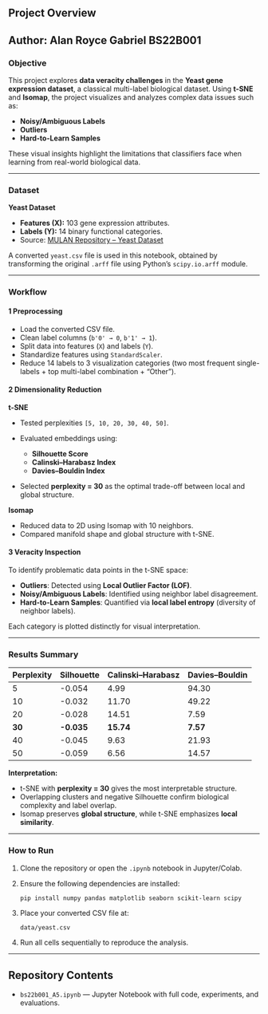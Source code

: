 ##  Project Overview
**Author: Alan Royce Gabriel BS22B001**
---

### **Objective**

This project explores **data veracity challenges** in the **Yeast gene expression dataset**, a classical multi-label biological dataset.
Using **t-SNE** and **Isomap**, the project visualizes and analyzes complex data issues such as:

* **Noisy/Ambiguous Labels**
* **Outliers**
* **Hard-to-Learn Samples**

These visual insights highlight the limitations that classifiers face when learning from real-world biological data.

---

### **Dataset**

**Yeast Dataset**

* **Features (X):** 103 gene expression attributes.
* **Labels (Y):** 14 binary functional categories.
* Source: [MULAN Repository – Yeast Dataset](http://mulan.sourceforge.net/datasets-mlc.html)

A converted `yeast.csv` file is used in this notebook, obtained by transforming the original `.arff` file using Python’s `scipy.io.arff` module.

---


###  **Workflow**

#### **1️ Preprocessing**

* Load the converted CSV file.
* Clean label columns (`b'0' → 0`, `b'1' → 1`).
* Split data into features (`X`) and labels (`Y`).
* Standardize features using `StandardScaler`.
* Reduce 14 labels to 3 visualization categories (two most frequent single-labels + top multi-label combination + “Other”).

#### **2️ Dimensionality Reduction**

**t-SNE**

* Tested perplexities `[5, 10, 20, 30, 40, 50]`.
* Evaluated embeddings using:

  * **Silhouette Score**
  * **Calinski–Harabasz Index**
  * **Davies–Bouldin Index**
* Selected **perplexity = 30** as the optimal trade-off between local and global structure.

**Isomap**

* Reduced data to 2D using Isomap with 10 neighbors.
* Compared manifold shape and global structure with t-SNE.

#### **3️ Veracity Inspection**

To identify problematic data points in the t-SNE space:

* **Outliers**: Detected using **Local Outlier Factor (LOF)**.
* **Noisy/Ambiguous Labels**: Identified using neighbor label disagreement.
* **Hard-to-Learn Samples**: Quantified via **local label entropy** (diversity of neighbor labels).

Each category is plotted distinctly for visual interpretation.

---

###  **Results Summary**

| Perplexity | Silhouette | Calinski–Harabasz | Davies–Bouldin |
| ---------- | ---------- | ----------------- | -------------- |
| 5          | -0.054     | 4.99              | 94.30          |
| 10         | -0.032     | 11.70             | 49.22          |
| 20         | -0.028     | 14.51             | 7.59           |
| **30**     | **-0.035** | **15.74**         | **7.57**       |
| 40         | -0.045     | 9.63              | 21.93          |
| 50         | -0.059     | 6.56              | 14.57          |

**Interpretation:**

* t-SNE with **perplexity = 30** gives the most interpretable structure.
* Overlapping clusters and negative Silhouette confirm biological complexity and label overlap.
* Isomap preserves **global structure**, while t-SNE emphasizes **local similarity**.

---


###  **How to Run**

1. Clone the repository or open the `.ipynb` notebook in Jupyter/Colab.
2. Ensure the following dependencies are installed:

   ```bash
   pip install numpy pandas matplotlib seaborn scikit-learn scipy
   ```
3. Place your converted CSV file at:

   ```
   data/yeast.csv
   ```
4. Run all cells sequentially to reproduce the analysis.

---
## Repository Contents

* `bs22b001_A5.ipynb` — Jupyter Notebook with full code, experiments, and evaluations.